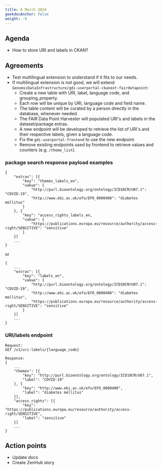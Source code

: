 ```yaml
---
title: 6 March 2024
geekdocAnchor: false
weight: -8
---
```

<!--
SPDX-FileCopyrightText: 2024 PNED G.I.E.

SPDX-License-Identifier: CC-BY-4.0
-->

## Agenda
- How to store URI and labels in CKAN?

## Agreements
- Test multilingual extension to understand if it fits to our needs.
- If multilingual extension is not good, we will extend `GenomicDataInfrastructure/gdi-userportal-ckanext-fairdatapoint`:
  - Create a new table with URI, label, language code, and grouping_property.
  - Each row will be unique by URI, language code and field name.
  - The table content will be curated by a person directly in the database, whenever needed.
  - The FAIR Data Point Harvester will populated URI's and labels in the dataset/package extras.
  - A new endpoint will be developed to retrieve the list of URI's and their respective labels, given a language code.
  - Fix the `gdi-userportal-frontend` to use the new endpoint.
  - Remove existing endpoints used by frontend to retrieve values and counters (e.g. `/theme_list`).


### package search response payload examples
```
{
    "extras": [{
        "key": "themes_labels_en",
        "vakue": {
            "http://purl.bioontology.org/ontology/ICD10CM/U07.1": "COVID-19",
            "http://www.ebi.ac.uk/efo/EFO_0000400": "diabetes mellitus"
        }
    }, {
        "key": "access_rights_labels_en,
        "vakue": {
            "https://publications.europa.eu/resource/authority/access-right/SENSITIVE": "sensitive"
        }
    }]
    ...
}
```

or

```
{
    ...
    "extras": [{
        "key": "labels_en",
        "vakue": {
            "http://purl.bioontology.org/ontology/ICD10CM/U07.1": "COVID-19",
            "http://www.ebi.ac.uk/efo/EFO_0000400": "diabetes mellitus",
            "https://publications.europa.eu/resource/authority/access-right/SENSITIVE": "sensitive"
        }
    }]
    ...
}
```

### URI/labels endpoint

```
Request:
GET /v1/uri-labels/{language_code}

Response:
{
    ...
    "themes": [{
        "key": "http://purl.bioontology.org/ontology/ICD10CM/U07.1",
        "label": "COVID-19"
    }, {
        "key": "http://www.ebi.ac.uk/efo/EFO_0000400",
        "label": "diabetes mellitus"
    }],
    "access_rights": [{
        "key": "https://publications.europa.eu/resource/authority/access-right/SENSITIVE",
        "label": "sensitive"
    }]
    ...
}
```

## Action points
- Update docs
- Create ZenHub story
